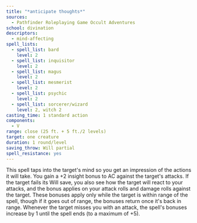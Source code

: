 ```yaml
---
title: "*anticipate thoughts*"
sources:
  - Pathfinder Roleplaying Game Occult Adventures
school: divination
descriptors:
  - mind-affecting
spell_lists:
  - spell_list: bard
    level: 2
  - spell_list: inquisitor
    level: 2
  - spell_list: magus
    level: 2
  - spell_list: mesmerist
    level: 2
  - spell_list: psychic
    level: 2
  - spell_list: sorcerer/wizard
    level: 2, witch 2
casting_time: 1 standard action
components:
  - V
range: close (25 ft. + 5 ft./2 levels)
target: one creature
duration: 1 round/level
saving_throw: Will partial
spell_resistance: yes
---
```


This spell taps into the target's mind so you get an impression of the actions it will take. You gain a +2 insight bonus to AC against the target's attacks. If the target fails its Will save, you also see how the target will react to your attacks, and the bonus applies on your attack rolls and damage rolls against the target. These bonuses apply only while the target is within range of the spell, though if it goes out of range, the bonuses return once it's back in range. Whenever the target misses you with an attack, the spell's bonuses increase by 1 until the spell ends (to a maximum of +5).
